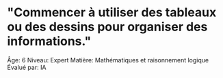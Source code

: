 # "Commencer à utiliser des tableaux ou des dessins pour organiser des informations."

Âge: 6
Niveau: Expert
Matière: Mathématiques et raisonnement logique
Évalué par: IA